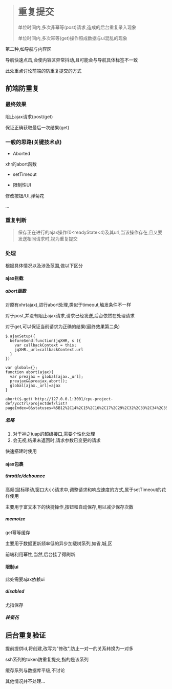 > # 重复提交
>
> 单位时间内,多次非幂等\(post\)请求,造成的后台重复录入现象
>
> 单位时间内,多次幂等\(get\)操作照成数据与ui混乱的现象

第二种,如导航与内容区

导航快速点击,会使内容区异常抖动,且可能会与导航具体标签不一致

此处重点讨论前端的防重复提交的方式

## 前端防重复

### 最终效果

阻止ajax请求\(post/get\)

保证正确获取最后一次结果\(get\)

### 一般的思路\(关键技术点\)

* Aborted

xhr的abort函数

* setTimeout

* 限制性UI

修改按钮/UI,弹菊花

...

### 重复判断

> 保存正在进行的ajax操作\(0&lt;readyState&lt;4\)及其url,当该操作存在,且又要发送相同请求时,视为重复提交

### 处理

根据具体情况以及涉及范围,做以下区分

#### ajax拦截

##### abort函数

对原有xhr\(ajax\),进行abort处理,类似于timeout,触发条件不一样

对于post,并没有阻止ajax请求,请求已经发送,后台依然在处理请求

对于get,可以保证当前请求为正确的结果\(最终效果第二条\)

```
$.ajaxSetup({
  beforeSend:function(jqXHR, s ){
    var callbackContext = this;
    jqXHR._url=callbackContext.url
  }
})

var global={};
function abort(ajax){
  var preajax = global[ajax._url];
  preajax&&preajax.abort();
  global[ajax._url]=ajax
}

abort($.get('http://127.0.0.1:3001/cpu-project-def/ycctrl/projectdef/list?pageIndex=0&statuses=%5B12%2C14%2C15%2C16%2C17%2C29%2C32%2C33%2C34%2C35%2C36%5D&_=1498811377585&1498811382867'))
```

##### 忽略

1. 对于神之iuap的超级接口,需要个性化处理
2. 会无视,结果未返回时,请求参数已变更的请求

快速搭建时使用

#### ajax包裹

##### throttle/debounce

高频\(鼠标移动,窗口大小\)请求中,调整请求和响应速度的方式,属于setTimeout的花样使用

主要用于富文本下的快捷操作,按钮和自动保存,用以减少保存次数

##### memoize

get幂等缓存

主要用于数据更新频率低的异步加载树系列,如省,城,区

前端利用幂性,当然,后台挂了得刷新

#### 限制ui

此处需要ajax依赖ui

##### disabled

尤指保存

##### 转菊花

## 后台重复验证

提前提供id,将创建,改写为"修改",防止一对一的关系转换为一对多

ssh系列的token防重复提交,指的是该系列

缓存系列与数据库平级,不讨论

其他情况并不处理...

